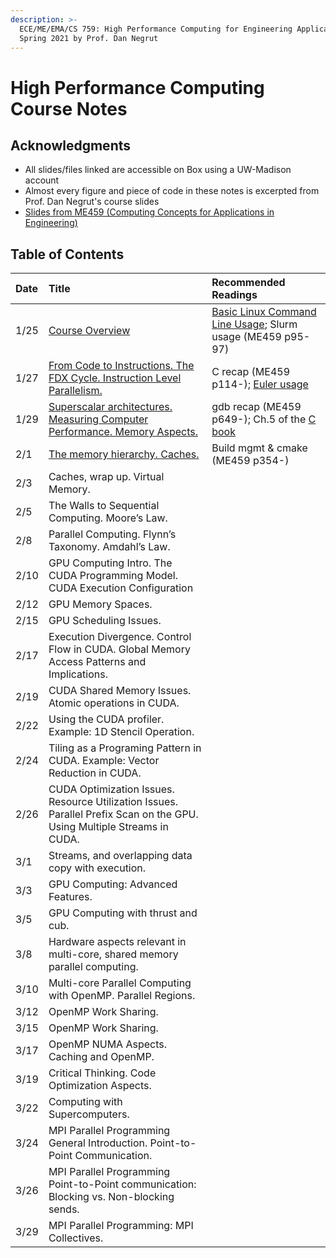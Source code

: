 ```yaml
---
description: >-
  ECE/ME/EMA/CS 759: High Performance Computing for Engineering Applications,
  Spring 2021 by Prof. Dan Negrut
---
```


# High Performance Computing Course Notes

## Acknowledgments

* All slides/files linked are accessible on Box using a UW-Madison account
* Almost every figure and piece of code in these notes is excerpted from Prof. Dan Negrut's course slides
* [Slides from ME459 \(Computing Concepts for Applications in Engineering\)](https://uwmadison.app.box.com/s/943jyv29y4u145uajfedgxamhn4ru9qx)

## Table of Contents

| Date | Title | Recommended Readings |
| :--- | :--- | :--- |
| 1/25 | [Course Overview](lecture-1-course-overview.md) | [Basic Linux Command Line Usage](https://www.lynda.com/Linux-tutorials/Learning-Linux-Command-Line/753913-2.html); Slurm usage \(ME459 p95-97\) |
| 1/27 | [From Code to Instructions. The FDX Cycle. Instruction Level Parallelism.](lecture-2-from-code-to-instructions.-the-fdx-cycle.-instruction-level-parallelism..md) | C recap \(ME459 p114-\); [Euler usage](https://uwmadison.app.box.com/s/eu45vz9uc1a913i831b1saiu554ueb4z) |
| 1/29 | [Superscalar architectures. Measuring Computer Performance. Memory Aspects.](lecture-3-superscalar-architectures.-measuring-computer-performance.-memory-aspects..md) | gdb recap \(ME459 p649-\); Ch.5 of the [C book](https://www.amazon.com/Programming-Language-2nd-Brian-Kernighan/dp/0131103628) |
| 2/1 | [The memory hierarchy. Caches.](lecture-4-the-memory-hierarchy.-caches..md) | Build mgmt & cmake \(ME459 p354-\) |
| 2/3 | Caches, wrap up. Virtual Memory. |  |
| 2/5 | The Walls to Sequential Computing. Moore’s Law. |  |
| 2/8 | Parallel Computing. Flynn’s Taxonomy. Amdahl’s Law. |  |
| 2/10 | GPU Computing Intro. The CUDA Programming Model. CUDA Execution Configuration |  |
| 2/12 | GPU Memory Spaces. |  |
| 2/15 | GPU Scheduling Issues. |  |
| 2/17 | Execution Divergence. Control Flow in CUDA. Global Memory Access Patterns and Implications. |  |
| 2/19 | CUDA Shared Memory Issues. Atomic operations in CUDA. |  |
| 2/22 | Using the CUDA profiler. Example: 1D Stencil Operation. |  |
| 2/24 | Tiling as a Programing Pattern in CUDA. Example: Vector Reduction in CUDA. |  |
| 2/26 | CUDA Optimization Issues. Resource Utilization Issues. Parallel Prefix Scan on the GPU. Using Multiple Streams in CUDA. |  |
| 3/1 | Streams, and overlapping data copy with execution. |  |
| 3/3 | GPU Computing: Advanced Features. |  |
| 3/5 | GPU Computing with thrust and cub. |  |
| 3/8 | Hardware aspects relevant in multi-core, shared memory parallel computing. |  |
| 3/10 | Multi-core Parallel Computing with OpenMP. Parallel Regions. |  |
| 3/12 | OpenMP Work Sharing. |  |
| 3/15 | OpenMP Work Sharing. |  |
| 3/17 | OpenMP NUMA Aspects. Caching and OpenMP. |  |
| 3/19 | Critical Thinking. Code Optimization Aspects. |  |
| 3/22 | Computing with Supercomputers. |  |
| 3/24 | MPI Parallel Programming General Introduction. Point-to-Point Communication. |  |
| 3/26 | MPI Parallel Programming Point-to-Point communication: Blocking vs. Non-blocking sends. |  |
| 3/29 | MPI Parallel Programming: MPI Collectives. |  |











